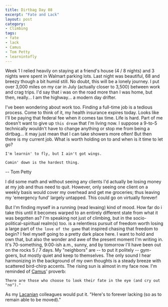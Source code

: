 ```yaml
---
title: Dirtbag Day 08
excerpt: "Fate and Lack"
layout: post
category:
- Climbing
tags:
- fate
- lack
- Camus
- Tom Petty
- learnintofly
---
```


Week 1 I relied heavily on staying at a friend's house (4 / 8 nights) and 3 nights were spent in Walmart parking lots.  Last night was beautiful, 68 and breezy though a bit humid still.  No doubt, this will be a lonely journey.  I put over 3,000 miles on my car in July (actually closer to 3,500) between work and crag trips.  I'd say that i was on the road more than I was home, but then, really... I am the highway... a modern day drifter.

I've been wondering about work too.  Finding a full-time job is a tedious process.  Come to think of it, my health insurance expires today.  Looks like I'll be paying that federal fee when it comes tax time.  Life is hard.  Part of me doesn't want to give up ```this dream``` that I'm living now.  I suppose a 9-to-5 technically wouldn't have to change anything or stop me from being a dirtbag... it may just mean that I can take showers more often!  But then there is my current job.  What is worth holding on to and when is it time to let go?

```
I'm learnin' to fly, but I ain't got wings.

Comin' down is the hardest thing.
```

-- Tom Petty

I did some math and without seeing any clients I'd actually be losing money at my job and thus need to quit.  However, only seeing one client on a weekly basis would cover my overhead and get me groceries; thus leaving my 'emergency fund' largely untapped.  This could go on virtually forever!

But I'm finding myself in a running (read levaing) kind of mood.  How far do i take this until it becomes warped to an entirely different state from what it was begotten as?  I'm speaking not just of climbing, but in the socio-political-spiritual realm(s) too.  is a relentless pursuit of freedom worth losing a large part of ```the love of the game``` that inspired chasing that freedom to begin?  I feel myself going to a pretty dark place here.  I want to hold and own that, but also the wonder and awe of the present moment I'm writing in.  It's 70-something, 9:00-ish a.m., sunny, and by tomorrow I'll have been out on the rocks 5 / 7 days.  My "neighbors" are -- to put it politely -- gym-goers, but mostly quiet and keep to themselves.  The only sound I hear harmonizing in the background of my own thoughts is a steady breeze with scattered bird-chirp accents.  The rising sun is almost in my face now.  I'm reminded of [Camus](http://plato.stanford.edu/entries/camus/)' proverb:

```
There are those who choose to look their fate in the eye (and cry out "no")."
```

As my [Lacanian](https://en.wikipedia.org/wiki/Lacanianism) colleagues would put it.  "Here's to forever lacking (so as to remain able to be moved)."
